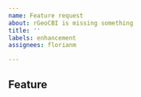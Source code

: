 ```yaml
---
name: Feature request
about: rGeoCBI is missing something
title: ''
labels: enhancement
assignees: florianm

---
```


## Feature
<!-- Please briefly describe the new or missing feature. -->
